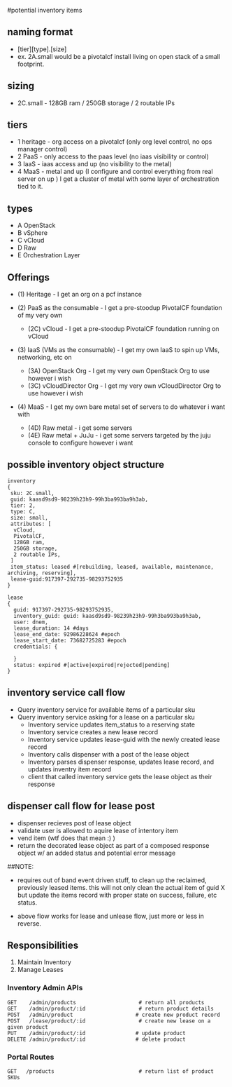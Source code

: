 #potential inventory items

## naming format
  * [tier][type].[size]
  * ex. 2A.small would be a pivotalcf install living on open stack of a small footprint.
  
## sizing
  * 2C.small - 128GB ram / 250GB storage / 2 routable IPs 

## tiers
  * 1 heritage - org access on a pivotalcf (only org level control, no ops manager control)
  * 2 PaaS - only access to the paas level (no iaas visibility or control)
  * 3 IaaS - iaas access and up (no visibility to the metal)
  * 4 MaaS - metal and up (I configure and control everything from real server on up ) I get a cluster of metal with some layer of orchestration tied to it.

## types
  * A OpenStack 
  * B vSphere
  * C vCloud
  * D Raw
  * E Orchestration Layer

## Offerings

* (1) Heritage - I get an org on a pcf instance

* (2) PaaS as the consumable - I get a pre-stoodup PivotalCF foundation of my very own
  * (2C) vCloud - I get a pre-stoodup PivotalCF foundation running on vCloud

* (3) IaaS (VMs as the consumable) - I get my own IaaS to spin up VMs, networking, etc on
  * (3A) OpenStack Org - I get my very own OpenStack Org to use however i wish
  * (3C) vCloudDirector Org - I get my very own vCloudDirector Org to use however i wish

* (4) MaaS - I get my own bare metal set of servers to do whatever i want with
  * (4D) Raw metal - i get some servers
  * (4E) Raw metal + JuJu - i get some servers targeted by the juju console to configure however i want

## possible inventory object structure
```
inventory
{
 sku: 2C.small,
 guid: kaasd9sd9-98239h23h9-99h3ba993ba9h3ab,
 tier: 2,
 type: C,
 size: small,
 attributes: [
  vCloud,
  PivotalCF,
  128GB ram,
  250GB storage,
  2 routable IPs,
 ]
 item_status: leased #[rebuilding, leased, available, maintenance, archiving, reserving], 
 lease-guid:917397-292735-98293752935
}

lease
{
  guid: 917397-292735-98293752935,
  inventory_guid: guid: kaasd9sd9-98239h23h9-99h3ba993ba9h3ab,
  user: dnem,
  lease_duration: 14 #days
  lease_end_date: 92986228624 #epoch
  lease_start_date: 73682725283 #epoch
  credentials: {

  }
  status: expired #[active|expired|rejected|pending]
}

```

## inventory service call flow
 * Query inventory service for available items of a particular sku
 * Query inventory service asking for a lease on a particular sku
   * Inventory service updates item_status to a reserving state
   * Inventory service creates a new lease record
   * Inventory service updates lease-guid with the newly created lease record
   * Inventory calls dispenser with a post of the lease object
   * Inventory parses dispenser response, updates lease record, and updates inventry item record
   * client that called inventory service gets the lease object as their response

## dispenser call flow for lease post
 * dispenser recieves post of lease object
  * validate user is allowed to aquire lease of intentory item
  * vend item (wtf does that mean :) )
  * return the decorated lease object as part of a composed response object w/ an added status and potential error message

##NOTE:
* requires out of band event driven stuff, to clean up the reclaimed, previously leased items. this will not only clean the actual item of guid X but update the items record with proper state on success, failure, etc status.

* above flow works for lease and unlease flow, just more or less in reverse.


## Responsibilities

1. Maintain Inventory
2. Manage Leases

### Inventory Admin APIs
```
GET    /admin/products                    # return all products
GET    /admin/product/:id                 # return product details
POST   /admin/product                    # create new product record
POST   /lease/product/:id                 # create new lease on a given product
PUT    /admin/product/:id                # update product
DELETE /admin/product/:id                # delete product
```

### Portal Routes
```
GET   /products                           # return list of product SKUs

```
